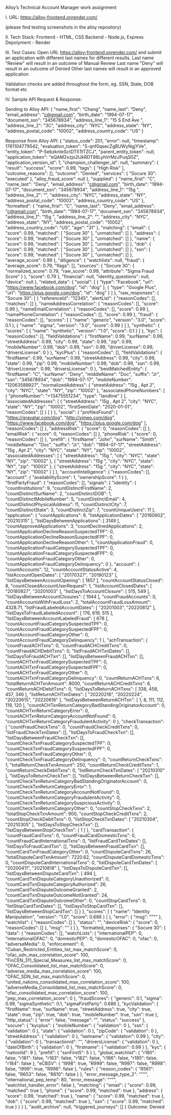 Alloy’s Technical Account Manager work assignment

I. URL: https://alloy-frontend.onrender.com/

(please find testing screenshots in the alloy repository)

II. Tech Stack: 
Frontend - HTML, CSS 
Backend - Node.js, Express
Depolyment - Render 

III. Test Cases: 
Open URL https://alloy-frontend.onrender.com/ and submit an application with different last names for different results.
Last name "Review" will result in an outcome of Manual Review
Last name "Deny" will result in an outcome of Denied
Other last names will result in an approved application

Validation checks are added throughout the form, eg. SSN, State, DOB format etc

IV. Sample API Request & Response:

Sending to Alloy API:
{
  "name_first": "Chang",
  "name_last": "Deny",
  "email_address": "c@gmail.com",
  "birth_date": "1994-07-17",
  "document_ssn": "345678934",
  "address_line_1": "15 S End Ave ",
  "address_line_2": "3C",
  "address_city": "NYC",
  "address_state": "NY",
  "address_postal_code": "10002",
  "address_country_code": "US"
}

Response from Alloy API:
{
  "status_code": 201,
  "error": null,
  "timestamp": 1761104779542,
  "evaluation_token": "S-qnf0qsecZgBUWyNgjYVe",
  "entity_token": "P-SebzknteSctDT5TtTZCJ",
  "parent_entity_token": null,
  "application_token": "eQAM2xzjo2lJkRDT86LyhVrMzJPuqS0Z",
  "application_version_id": 1,
  "champion_challenger_id": null,
  "summary": {
    "result": "success",
    "score": 0.99,
    "tags": [
      "High Risk"
    ],
    "outcome_reasons": [],
    "outcome": "Denied",
    "services": {
      "Socure 30": "executed"
    },
    "alloy_fraud_score": null
  },
  "supplied": {
    "name_first": "C",
    "name_last": "Deny",
    "email_address": "c@gmail.com",
    "birth_date": "1994-07-17",
    "document_ssn": "345678934",
    "address_line_1": "15g ",
    "address_line_2": "",
    "address_city": "NYC",
    "address_state": "NY",
    "address_postal_code": "10002",
    "address_country_code": "US"
  },
  "formatted": {
    "name_first": "C",
    "name_last": "Deny",
    "email_address": "c@gmail.com",
    "birth_date": "1994-07-17",
    "document_ssn": "345678934",
    "address_line_1": "15g ",
    "address_line_2": "",
    "address_city": "NYC",
    "address_state": "NY",
    "address_postal_code": "10002",
    "address_country_code": "US",
    "age": "31"
  },
  "matching": {
    "email": {
      "score": 0.99,
      "matched": [
        "Socure 30"
      ],
      "unmatched": []
    },
    "address": {
      "score": 0.99,
      "matched": [
        "Socure 30"
      ],
      "unmatched": []
    },
    "name": {
      "score": 0.99,
      "matched": [
        "Socure 30"
      ],
      "unmatched": []
    },
    "dob": {
      "score": 0.99,
      "matched": [
        "Socure 30"
      ],
      "unmatched": []
    },
    "ssn": {
      "score": 0.99,
      "matched": [
        "Socure 30"
      ],
      "unmatched": []
    },
    "average_score": 0.99
  },
  "diligence": {
    "watchlists": null,
    "fraud": {
      "average_score": 0.79,
      "flags": [],
      "sources": {
        "Socure 30": {
          "normalized_score": 0.79,
          "raw_score": 0.99,
          "attribute": "Sigma Fraud Score"
        }
      },
      "score": 0.79
    },
    "financial": null,
    "identity_questions": null,
    "device": null
  },
  "related_data": {
    "social": [
      {
        "type": "Facebook",
        "url": "https://www.facebook.com/dog",
        "id": "dog"
      },
      {
        "type": "Google Plus",
        "url": "https://plus.google.com/dog",
        "id": "dog"
      }
    ]
  },
  "raw_responses": {
    "Socure 30": [
      {
        "referenceId": "12345",
        "alertList": {
          "reasonCodes": [],
          "matches": []
        },
        "nameAddressCorrelation": {
          "reasonCodes": [],
          "score": 0.99
        },
        "nameEmailCorrelation": {
          "reasonCodes": [],
          "score": 0.99
        },
        "namePhoneCorrelation": {
          "reasonCodes": [],
          "score": 0.99
        },
        "fraud": {
          "reasonCodes": [],
          "scores": [
            {
              "name": "generic",
              "version": "3.0",
              "score": 0.1
            },
            {
              "name": "sigma",
              "version": "3.0",
              "score": 0.99
            }
          ]
        },
        "synthetic": {
          "scores": [
            {
              "name": "synthetic",
              "version": "1.0",
              "score": 0.1
            }
          ]
        },
        "kyc": {
          "reasonCodes": [],
          "fieldValidations": {
            "firstName": 0.99,
            "surName": 0.99,
            "streetAddress": 0.99,
            "city": 0.99,
            "state": 0.99,
            "zip": 0.99,
            "mobileNumber": 0.99,
            "dob": 0.99,
            "ssn": 0.99,
            "driverLicense": 0.99,
            "driversLicense": 0
          }
        },
        "kycPlus": {
          "reasonCodes": [],
          "fieldValidations": {
            "firstName": 0.99,
            "surName": 0.99,
            "streetAddress": 0.99,
            "city": 0.99,
            "state": 0.99,
            "zip": 0.99,
            "mobileNumber": 0.99,
            "dob": 0.99,
            "ssn": 0.99,
            "driverLicense": 0.99,
            "driversLicense": 0
          },
          "bestMatchedEntity": {
            "firstName": "C",
            "surName": "Deny",
            "middleName": "Doc",
            "suffix": "Jr",
            "ssn": "345678934",
            "dob": "1994-07-17",
            "mobileNumber": "12063588927",
            "normalizedAddress": {
              "streetAddress": "15g , Apt 2",
              "city": "NYC",
              "state": "NY",
              "zip": "10002"
            },
            "associatedPhoneNumbers": [
              {
                "phoneNumber": "+13475551234",
                "type": "landline"
              }
            ],
            "associatedAddresses": [
              {
                "streetAddress": "15g , Apt 2",
                "city": "NYC",
                "state": "NY",
                "zip": "10002",
                "firstSeenDate": "2020-01-01",
                "reasonCodes": []
              }
            ]
          }
        },
        "social": {
          "profilesFound": [
            "https://gravatar.com/dog",
            "http://vimeo.com/dog",
            "https://www.facebook.com/dog",
            "https://plus.google.com/dog"
          ],
          "reasonCodes": []
        },
        "addressRisk": {
          "score": 0,
          "reasonCodes": []
        },
        "emailRisk": {
          "score": 0,
          "reasonCodes": []
        },
        "phoneRisk": {
          "score": 0,
          "reasonCodes": []
        },
        "prefill": {
          "firstName": "John",
          "surName": "Smith",
          "middleName": "Doc",
          "suffix": "Jr",
          "dob": "1994-07-17",
          "streetAddress": "15g , Apt 2",
          "city": "NYC",
          "state": "NY",
          "zip": "10002",
          "associatedAddresses": [
            {
              "streetAddress": "15g ",
              "city": "NYC",
              "state": "NY",
              "zip": "10002"
            },
            {
              "streetAddress": "15g ",
              "city": "NYC",
              "state": "NY",
              "zip": "10002"
            },
            {
              "streetAddress": "15g ",
              "city": "NYC",
              "state": "NY",
              "zip": "10002"
            }
          ]
        },
        "accountIntelligence": {
          "reasonCodes": [],
          "account": {
            "availabilityScore": 1,
            "ownershipScore": 1
          }
        },
        "firstPartyFraud": {
          "reasonCodes": [],
          "signals": {
            "identity": {
              "countInstitutions": 9,
              "countDistinctFirstName": 2,
              "countDistinctSurName": 2,
              "countDistinctDOB": 1,
              "countDistinctMobileNumber": 5,
              "countDistinctEmail": 4,
              "countDistinctPhysicalAddress": 11,
              "countDistinctCity": 7,
              "countDistinctState": 3,
              "countDistinctZip": 7,
              "countUniqueUsers": 11
            },
            "application": {
              "countApplications": 9,
              "listApplicationDates": [
                "20160602",
                "20210315"
              ],
              "listDaysBetweenApplications": [
                3149
              ],
              "countApprovedApplications": 3,
              "countDeclinedApplications": 2,
              "countApplicationDeclineReasonSuspectedTPF": 0,
              "countApplicationDeclineReasonSuspectedFPF": 0,
              "countApplicationDeclineReasonOther": 1,
              "countApplicationFraud": 0,
              "countApplicationFraudCategorySuspectedTPF": 0,
              "countApplicationFraudCategorySuspectedFPF": 0,
              "countApplicationFraudCategoryOther": 0,
              "countApplicationFraudCategoryDelinquency": 0
            },
            "account": {
              "countAccounts": 12,
              "countAccountStatusActive": 4,
              "listAccountOpenDates": [
                "20170327",
                "20190123"
              ],
              "listDaysBetweenAccountOpening": [
                1857
              ],
              "countAccountStatusClosed": 8,
              "countClosedAccountUserRequest": 1,
              "listAccountClosedDates": [
                "20180927",
                "20201003"
              ],
              "listDaysToAccountClosure": [
                515,
                549
              ],
              "listDaysBetweenAccountClosures": [
                1944
              ],
              "countFraudAccounts": 0,
              "countAccountsWithFraudLoss": 2,
              "totalAccountFraudLossAmount": 4328.71,
              "listFraudLabeledAccountDates": [
                "20201003",
                "20220812"
              ],
              "listDaysToFraudLabeledAccount": [
                176,
                619,
                515
              ],
              "listDaysBetweenAccountLabeledFraud": [
                678
              ],
              "countAccountFraudCategorySuspectedTPF": 0,
              "countAccountFraudCategorySuspectedFPF": 0,
              "countAccountFraudCategoryOther": 0,
              "countAccountFraudCategoryDelinquency": 1
            },
            "achTransaction": {
              "countFraudACHTxns": 0,
              "countFraudACHCreditTxns": 0,
              "countFraudACHDebitTxns": 0,
              "listFraudACHTxnDates": [],
              "listDaysToFraudACHTxn": [],
              "listDaysBetweenFraudACHTxn": [],
              "countACHTxnFraudCategorySuspectedTPF": 0,
              "countACHTxnFraudCategorySuspectedFPF": 0,
              "countACHTxnFraudCategoryOther": 0,
              "countACHTxnFraudCategoryDelinquency": 0,
              "countReturnACHTxns": 6,
              "totalReturnACHTxnAmount": 8000,
              "countReturnACHCreditTxns": 6,
              "countReturnACHDebitTxns": 0,
              "listDaysToReturnACHTxns": [
                338,
                458,
                457,
                346
              ],
              "listReturnACHTxnDates": [
                "20220216",
                "20220224",
                "20220615",
                "20220616"
              ],
              "listDaysBetweenReturnACHTxn": [
                1,
                8,
                111,
                112,
                119,
                120
              ],
              "countACHTxnReturnCategoryBadStandingOriginatorAccount": 0,
              "countACHTxnReturnCategoryError": 0,
              "countACHTxnReturnCategoryAccountNotFound": 0,
              "countACHTxnReturnCategoryFraudulentActivity": 0
            },
            "checkTransaction": {
              "countFraudCheckTxns": 0,
              "countFraudCheckCreditTxns": 0,
              "listFraudCheckTxnDates": [],
              "listDaysToFraudCheckTxn": [],
              "listDaysBetweenFraudCheckTxn": [],
              "countCheckTxnFraudCategorySuspectedTPF": 0,
              "countCheckTxnFraudCategorySuspectedFPF": 0,
              "countCheckTxnFraudCategoryOther": 0,
              "countCheckTxnFraudCategoryDelinquency": 0,
              "countReturnCheckTxns": 1,
              "totalReturnCheckTxnAmount": 250,
              "countReturnCheckCreditTxns": 1,
              "countReturnCheckDebitTxns": 0,
              "listReturnCheckTxnDates": [
                "20210310"
              ],
              "listDaysToReturnCheckTxn": [],
              "listDaysBetweenReturnCheckTxn": [],
              "countCheckTxnReturnCategoryBadStandingOriginatorAccount": 0,
              "countCheckTxnReturnCategoryError": 1,
              "countCheckTxnReturnCategoryAccountNotFound": 0,
              "countCheckTxnReturnCategoryFraudulentActivity": 0,
              "countCheckTxnReturnCategorySuspiciousActivity": 0,
              "countCheckTxnReturnCategoryOther": 0,
              "countStopCheckTxns": 2,
              "totalStopCheckTxnAmount": 900,
              "countStopCheckCreditTxns": 2,
              "countStopCheckDebitTxns": 0,
              "listStopCheckTxnDates": [
                "20210304",
                "20210305"
              ],
              "listDaysToStopCheckTxn": [],
              "listDaysBetweenStopCheckTxn": [
                1
              ]
            },
            "cardTransaction": {
              "countFraudCardTxns": 0,
              "countFraudCardDomesticTxns": 0,
              "countFraudCardInternationalTxns": 0,
              "listFraudCardTxnDates": [],
              "listDaysToFraudCardTxn": [],
              "listDaysBetweenFraudCardTxn": [],
              "countCardTxnFraudCategoryOther": 0,
              "countDisputeCardTxns": 26,
              "totalDisputeCardTxnAmount": 7220.62,
              "countDisputeCardDomesticTxns": 0,
              "countDisputeCardInternationalTxns": 0,
              "listDisputeCardTxnDates": [
                "20200411",
                "20210818"
              ],
              "listDaysToDisputeCardTxn": [],
              "listDaysBetweenDisputeCardTxn": [
                494
              ],
              "countCardTxnDisputeCategoryUnauthorized": 0,
              "countCardTxnDisputeCategoryAuthorized": 26,
              "countCardTxnDisputeOutcomeGranted": 2,
              "countCardTxnDisputeOutcomeNotGranted": 24,
              "countCardTxnDisputeOutcomeOther": 0,
              "countStopCardTxns": 0,
              "listStopCardTxnDates": [],
              "listDaysToStopCardTxn": [],
              "listDaysBetweenStopCardTxn": []
            }
          },
          "scores": [
            {
              "name": "Identity Manipulation",
              "version": "1.0",
              "score": 0.686
            }
          ]
        },
        "error": {
          "msg": "\"\""
        },
        "watchlist": {
          "reasonCodes": []
        },
        "status": "",
        "deviceRisk": {
          "score": 0,
          "reasonCodes": []
        },
        "msg": ""
      }
    ]
  },
  "formatted_responses": {
    "Socure 30": {
      "data": {
        "reasonCodes": [],
        "watchLists": {
          "internationalPEP": 0,
          "internationalOFAC": 0,
          "domesticPEP": 0,
          "domesticOFAC": 0,
          "ofac": 0,
          "adverseMedia": 0,
          "enforcement": 0,
          "Cuban_Restricted_Entities_list_max_matchScore": 0,
          "ofac_sdn_max_correlation_score": 100,
          "FinCEN_311_Special_Measures_list_max_matchScore": 0,
          "OFAC_Consolidated_list_max_matchScore": 0,
          "adverse_media_max_correlation_score": 100,
          "OFAC_SDN_list_max_matchScore": 0,
          "united_nations_consolidated_max_correlation_score": 100,
          "adverseMedia_Consolidated_list_max_matchScore": 0,
          "ofac_consolidated_max_correlation_score": 100,
          "pep_max_correlation_score": 0
        },
        "fraudScores": {
          "generic": 0.1,
          "sigma": 0.99,
          "sigmaSynthetic": 0.1,
          "sigmaFirstParty": 0.686
        },
        "kycValidation": {
          "firstName": true,
          "surName": true,
          "streetAddress": true,
          "city": true,
          "state": true,
          "zip": true,
          "dob": true,
          "mobileNumber": true,
          "ssn": true
        },
        "http_status": {
          "error": false,
          "message": "",
          "status": "success"
        },
        "socure": {
          "kycplus": {
            "mobileNumber": {
              "validation": 0
            },
            "ssn": {
              "validation": 0
            },
            "state": {
              "validation": 0
            },
            "zipCode": {
              "validation": 0
            },
            "streetAddress": {
              "validation": 0
            },
            "lastname": {
              "validation": 0.99
            },
            "city": {
              "validation": 0
            },
            "transactionid": "",
            "driversLicense": {
              "validation": 0
            },
            "dateOfBirth": {
              "validation": 0
            },
            "firstname": {
              "validation": 0.99
            }
          },
          "kyc": {
            "nationlId": 9
          },
          "prefill": {
            "ssnFirst5": 5
          }
        },
        "global_watchlist": {
          "r180": false,
          "r181": false,
          "r183": false,
          "r182": false,
          "r186": false,
          "r185": false,
          "r184": false
        },
        "eCBSV": {
          "I998": true,
          "R999": false,
          "R997": false,
          "R998": false,
          "I999": true,
          "R996": false
        },
        "rules": {
          "reason_codes": {
            "R561": false,
            "R653": false,
            "R610": false
          }
        },
        "error_message_type_2": "\"\"",
        "international_pep_temp": 80,
        "error_message": "\"\"",
        "watchlist_handler_error": false
      },
      "matching": {
        "email": {
          "score": 0.99,
          "matched": true
        },
        "phone": {
          "score": 0.99,
          "matched": true
        },
        "address": {
          "score": 0.99,
          "matched": true
        },
        "name": {
          "score": 0.99,
          "matched": true
        },
        "dob": {
          "score": 0.99,
          "matched": true
        },
        "ssn": {
          "score": 0.99,
          "matched": true
        }
      }
    }
  },
  "audit_archive": null,
  "triggered_journeys": []
}
Outcome: Denied
